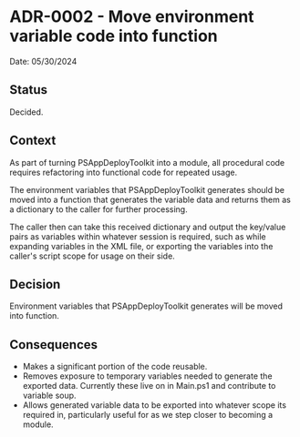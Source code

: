 # ADR-0002 - Move environment variable code into function

Date: 05/30/2024

## Status

Decided.

## Context

As part of turning PSAppDeployToolkit into a module, all procedural code requires refactoring into functional code for repeated usage.

The environment variables that PSAppDeployToolkit generates should be moved into a function that generates the variable data and returns them as a dictionary to the caller for further processing.

The caller then can take this received dictionary and output the key/value pairs as variables within whatever session is required, such as while expanding variables in the XML file, or exporting the variables into the caller's script scope for usage on their side.

## Decision

Environment variables that PSAppDeployToolkit generates will be moved into  function.

## Consequences

- Makes a significant portion of the code reusable.
- Removes exposure to temporary variables needed to generate the exported data. Currently these live on in Main.ps1 and contribute to variable soup.
- Allows generated variable data to be exported into whatever scope its required in, particularly useful for as we step closer to becoming a module.
